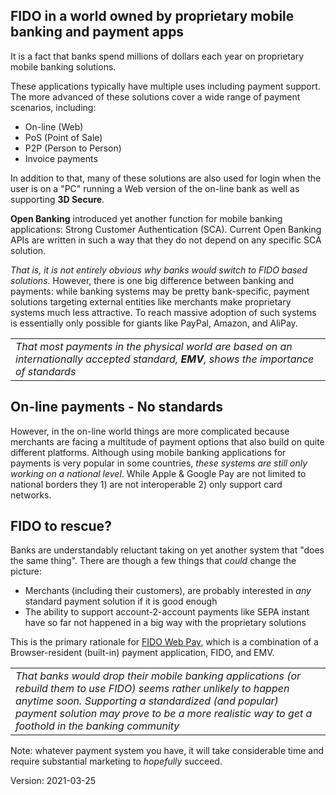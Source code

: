 ## FIDO in a world owned by proprietary mobile banking and payment apps
It is a fact that banks spend millions of dollars each year on proprietary
mobile banking solutions.

These applications typically have multiple uses including payment support.
The more advanced of these solutions cover a wide range of payment scenarios,
including:
- On-line (Web)
- PoS (Point of Sale)
- P2P (Person to Person)
- Invoice payments

In addition to that, many of these solutions are also used for login
when the user is on a "PC" running a Web version of the on-line bank
as well as supporting **3D Secure**.  

**Open Banking** introduced yet another function for mobile banking applications:
Strong Customer Authentication (SCA).
Current Open Banking APIs are written in such a way that they do not depend
on any specific SCA solution.

_That is, it is not entirely obvious why banks would switch to FIDO
based solutions_. However, there is one big difference between
banking and payments: while banking systems may be pretty bank-specific,
payment solutions targeting external entities like merchants make
proprietary systems much less attractive.  To reach massive adoption
of such systems is essentially only possible for giants like PayPal, Amazon, and AliPay.

<table><tr><td><i>That most payments in the physical world
  are based on an internationally accepted standard, <b>EMV</b>, shows the
  importance of standards</i></td></tr></table>

## On-line payments - No standards
However, in the on-line world things are more complicated because
merchants are facing a multitude of payment options that also build
on quite different platforms.  Although using mobile banking applications
for payments is very popular in some countries, _these systems are still only working on
a national level_.  While Apple & Google Pay are not limited to national
borders they 1) are not interoperable 2) only support card networks.
## FIDO to rescue?
Banks are understandably reluctant taking on yet another system that "does the same thing".
There are though a few things that _could_ change the picture:
- Merchants (including their customers), are probably interested in _any_
standard payment solution if it is good enough
- The ability to support account-2-account payments like SEPA instant have so far
not happened in a big way with the proprietary solutions

This is the primary rationale for [FIDO Web Pay](https://fido-web-pay.github.io/),
which is a combination of a Browser-resident (built-in) payment application, FIDO, and EMV.

<table><tr><td><i>That banks would drop their mobile banking applications (or
  rebuild them to use FIDO) seems
 rather unlikely to happen anytime soon.
Supporting a standardized (and popular) payment solution may prove to be a more
realistic way to get a foothold in the banking community</i></td></tr></table>

Note: whatever payment system you have, it will take considerable time and require 
substantial marketing to _hopefully_ succeed.

Version: 2021-03-25

